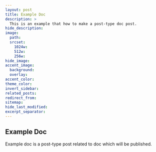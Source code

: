 ```yaml
---
layout: post
title: Example Doc
description: >
  This is an example that how to make a post-type doc post.
hide_description:
image:
  path:
  srcset:
    1024w:
    512w:
    256w:
hide_image:
accent_image:
  background:
  overlay:
accent_color:
theme_color:
invert_sidebar:
related_posts:
redirect_from:
sitemap:
hide_last_modified:
excerpt_separator:
---
```


## Example Doc

Example doc is a post-type post related to doc which will be published.
